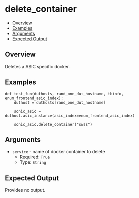 # delete_container

- [Overview](#overview)
- [Examples](#examples)
- [Arguments](#arguments)
- [Expected Output](#expected-output)

## Overview
Deletes a ASIC specific docker.

## Examples
```
def test_fun(duthosts, rand_one_dut_hostname, tbinfo, enum_frontend_asic_index):
    duthost = duthosts[rand_one_dut_hostname]

    sonic_asic = duthost.asic_instance(asic_index=enum_frontend_asic_index)

    sonic_asic.delete_container("swss")
```

## Arguments
- `service` - name of docker container to delete
    - Required: `True`
    - Type: `String`

## Expected Output
Provides no output.